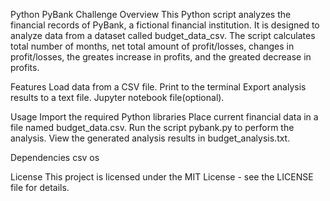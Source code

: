 Python PyBank Challenge
Overview
This Python script analyzes the financial records of PyBank, a fictional financial institution. It is designed to analyze data from a dataset called budget_data_csv. The script calculates total number of months, net total amount of profit/losses, changes in profit/losses, the greates increase in profits, and the greated decrease in profits.

Features
Load data from a CSV file.
Print to the terminal
Export analysis results to a text file.
Jupyter notebook file(optional).

Usage
Import the required Python libraries 
Place current financial data in a file named budget_data.csv.
Run the script pybank.py to perform the analysis.
View the generated analysis results in budget_analysis.txt.

Dependencies
csv
os

License
This project is licensed under the MIT License - see the LICENSE file for details.


